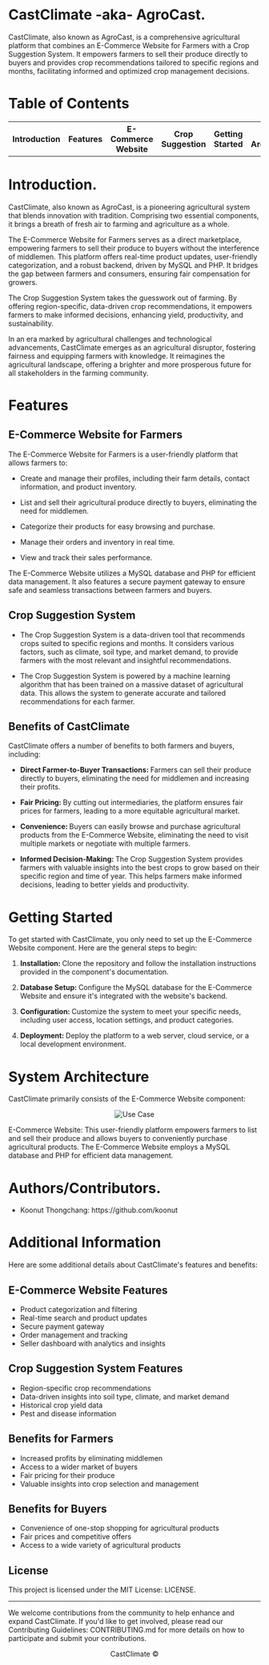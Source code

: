# CastClimate -aka- AgroCast.
<p>CastClimate, also known as AgroCast, is a comprehensive agricultural platform that combines an E-Commerce Website for Farmers with a Crop Suggestion System. It empowers farmers to sell their produce directly to buyers and provides crop recommendations tailored to specific regions and months, facilitating informed and optimized crop management decisions.</p>

# Table of Contents

<table>
    <th>Introduction</th>
    <th>Features</th>
    <th>E-Commerce Website</th>
    <th>Crop Suggestion</th>
    <th>Getting Started</th>
    <th>System Architecture</th>
    <th>Authors/Contributors</th>
    <th>Additional Information</th>
    <th>License</th>
</table>

# Introduction.
<p>CastClimate, also known as AgroCast, is a pioneering agricultural system that blends innovation with tradition. Comprising two essential components, it brings a breath of fresh air to farming and agriculture as a whole.</p>
<p>The E-Commerce Website for Farmers serves as a direct marketplace, empowering farmers to sell their produce to buyers without the interference of middlemen. This platform offers real-time product updates, user-friendly categorization, and a robust backend, driven by MySQL and PHP. It bridges the gap between farmers and consumers, ensuring fair compensation for growers.</p>
<p>The Crop Suggestion System takes the guesswork out of farming. By offering region-specific, data-driven crop recommendations, it empowers farmers to make informed decisions, enhancing yield, productivity, and sustainability.</p>
<p>In an era marked by agricultural challenges and technological advancements, CastClimate emerges as an agricultural disruptor, fostering fairness and equipping farmers with knowledge. It reimagines the agricultural landscape, offering a brighter and more prosperous future for all stakeholders in the farming community.</p>

# Features
## E-Commerce Website for Farmers
The E-Commerce Website for Farmers is a user-friendly platform that allows farmers to:
<ul>
    <li><p>Create and manage their profiles, including their farm details, contact information, and product inventory.</p></li>
    <li><p>List and sell their agricultural produce directly to buyers, eliminating the need for middlemen.</p></li>
    <li><p>Categorize their products for easy browsing and purchase.</p></li>
    <li><p>Manage their orders and inventory in real time.</p></li>
    <li><p>View and track their sales performance.</p></li>
</ul>
<p>The E-Commerce Website utilizes a MySQL database and PHP for efficient data management. It also features a secure payment gateway to ensure safe and seamless transactions between farmers and buyers.</p>

## Crop Suggestion System
<ul>
    <li><p>The Crop Suggestion System is a data-driven tool that recommends crops suited to specific regions and months. It considers various factors, such as climate, soil type, and market demand, to provide farmers with the most relevant and insightful recommendations.</p></li>
    <li><p>The Crop Suggestion System is powered by a machine learning algorithm that has been trained on a massive dataset of agricultural data. This allows the system to generate accurate and tailored recommendations for each farmer.</p></li>
</ul>

## Benefits of CastClimate
CastClimate offers a number of benefits to both farmers and buyers, including:
<ul>
<li><p><b>Direct Farmer-to-Buyer Transactions: </b>Farmers can sell their produce directly to buyers, eliminating the need for middlemen and increasing their profits.</p></li>
 <li><p><b>Fair Pricing: </b>By cutting out intermediaries, the platform ensures fair prices for farmers, leading to a more equitable agricultural market.</p></li>
 <li><p><b>Convenience: </b>Buyers can easily browse and purchase agricultural products from the E-Commerce Website, eliminating the need to visit multiple markets or negotiate with multiple farmers.</p></li>
 <li><p><b>Informed Decision-Making: </b>The Crop Suggestion System provides farmers with valuable insights into the best crops to grow based on their specific region and time of year. This helps farmers make informed decisions, leading to better yields and productivity.</p></li>
</ul>

# Getting Started
To get started with CastClimate, you only need to set up the E-Commerce Website component. Here are the general steps to begin:
<ol>
 <li><p><b>Installation: </b>Clone the repository and follow the installation instructions provided in the component's documentation.</p></li>
 <li><p><b>Database Setup: </b>Configure the MySQL database for the E-Commerce Website and ensure it's integrated with the website's backend.</p></li>
 <li><p><b>Configuration: </b>Customize the system to meet your specific needs, including user access, location settings, and product categories.</p></li>
 <li><p><b>Deployment: </b>Deploy the platform to a web server, cloud service, or a local development environment.</p></li>
</ol>

# System Architecture
CastClimate primarily consists of the E-Commerce Website component:
<center>

![Use Case](https://github.com/karthikpohane/CastClimate/assets/117158132/7b6b6d9c-8054-4d19-9607-ee635263c62d)

</center>
<p>E-Commerce Website: This user-friendly platform empowers farmers to list and sell their produce and allows buyers to conveniently purchase agricultural products. The E-Commerce Website employs a MySQL database and PHP for efficient data management.</p>

# Authors/Contributors.
<ul>
    <li>Koonut Thongchang: https://github.com/koonut</li>
</ul>

# Additional Information
<p>Here are some additional details about CastClimate's features and benefits:</p>

## E-Commerce Website Features
<ul>
<li>Product categorization and filtering</li>
<li>Real-time search and product updates</li>
<li>Secure payment gateway</li>
<li>Order management and tracking</li>
<li>Seller dashboard with analytics and insights</li>
</ul>

## Crop Suggestion System Features
<ul>
<li>Region-specific crop recommendations</li>
<li>Data-driven insights into soil type, climate, and market demand</li>
<li>Historical crop yield data</li>
<li>Pest and disease information</li>
</ul>

## Benefits for Farmers
<ul>
<li>Increased profits by eliminating middlemen</li>
<li>Access to a wider market of buyers</li>
<li>Fair pricing for their produce</li>
<li>Valuable insights into crop selection and management</li>
</ul>

## Benefits for Buyers
<ul>
<li>Convenience of one-stop shopping for agricultural products</li>
<li>Fair prices and competitive offers</li>
<li>Access to a wide variety of agricultural products</li>
</ul>

## License
This project is licensed under the MIT License: LICENSE.

<hr>
<p>We welcome contributions from the community to help enhance and expand CastClimate. If you'd like to get involved, please read our Contributing Guidelines: CONTRIBUTING.md for more details on how to participate and submit your contributions.</p>
<center> CastClimate ©️ </center>
 



